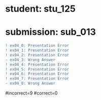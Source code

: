# student: stu_125
# submission: sub_013

```diff
! ex04_0: Presentation Error
! ex04_1: Presentation Error
! ex04_2: Presentation Error
- ex04_3: Wrong Answer
! ex04_4: Presentation Error
! ex04_5: Presentation Error
! ex04_6: Presentation Error
! ex04_7: Presentation Error
- ex04_8: Wrong Answer
```
#incorrect=9
#correct=0
